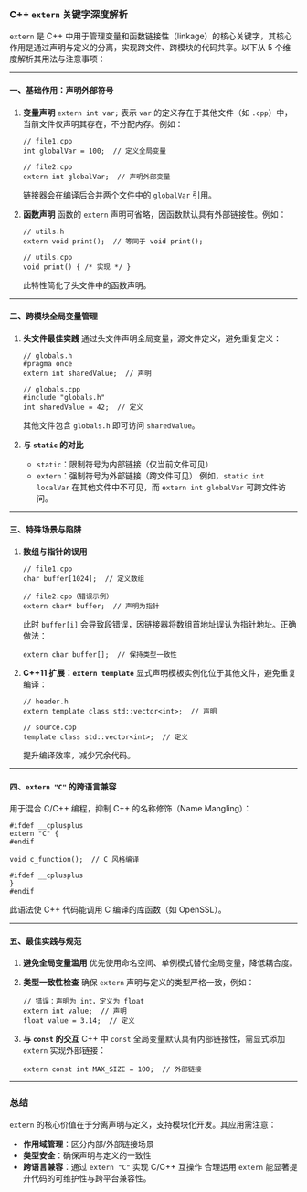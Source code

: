### C++ `extern` 关键字深度解析

`extern` 是 C++ 中用于管理变量和函数链接性（linkage）的核心关键字，其核心作用是通过声明与定义的分离，实现跨文件、跨模块的代码共享。以下从 5 个维度解析其用法与注意事项：

------

#### 一、基础作用：声明外部符号

1. **变量声明**
    `extern int var;` 表示 `var` 的定义存在于其他文件（如 `.cpp`）中，当前文件仅声明其存在，不分配内存。例如：

   ```
   // file1.cpp
   int globalVar = 100;  // 定义全局变量
   
   // file2.cpp
   extern int globalVar;  // 声明外部变量
   ```

   链接器会在编译后合并两个文件中的 `globalVar` 引用。

2. **函数声明**
    函数的 `extern` 声明可省略，因函数默认具有外部链接性。例如：

   ```
   // utils.h
   extern void print();  // 等同于 void print();
   
   // utils.cpp
   void print() { /* 实现 */ }
   ```

   此特性简化了头文件中的函数声明。

------

#### 二、跨模块全局变量管理

1. **头文件最佳实践**
    通过头文件声明全局变量，源文件定义，避免重复定义：

   ```
   // globals.h
   #pragma once
   extern int sharedValue;  // 声明
   
   // globals.cpp
   #include "globals.h"
   int sharedValue = 42;  // 定义
   ```

   其他文件包含 `globals.h` 即可访问 `sharedValue`。

2. **与 `static` 的对比**

   - `static`：限制符号为内部链接（仅当前文件可见）
   - `extern`：强制符号为外部链接（跨文件可见）
      例如，`static int localVar` 在其他文件中不可见，而 `extern int globalVar` 可跨文件访问。

------

#### 三、特殊场景与陷阱

1. **数组与指针的误用**

   ```
   // file1.cpp
   char buffer[1024];  // 定义数组
   
   // file2.cpp（错误示例）
   extern char* buffer;  // 声明为指针
   ```

   此时 `buffer[i]` 会导致段错误，因链接器将数组首地址误认为指针地址。正确做法：

   ```
   extern char buffer[];  // 保持类型一致性
   ```

2. **C++11 扩展：`extern template`**
    显式声明模板实例化位于其他文件，避免重复编译：

   ```
   // header.h
   extern template class std::vector<int>;  // 声明
   
   // source.cpp
   template class std::vector<int>;  // 定义
   ```

   提升编译效率，减少冗余代码。

------

#### 四、`extern "C"` 的跨语言兼容

用于混合 C/C++ 编程，抑制 C++ 的名称修饰（Name Mangling）：

```
#ifdef __cplusplus
extern "C" {
#endif

void c_function();  // C 风格编译

#ifdef __cplusplus
}
#endif
```

此语法使 C++ 代码能调用 C 编译的库函数（如 OpenSSL）。

------

#### 五、最佳实践与规范

1. **避免全局变量滥用**
    优先使用命名空间、单例模式替代全局变量，降低耦合度。

2. **类型一致性检查**
    确保 `extern` 声明与定义的类型严格一致，例如：

   ```
   // 错误：声明为 int，定义为 float
   extern int value;  // 声明
   float value = 3.14;  // 定义
   ```

3. **与 `const` 的交互**
    C++ 中 `const` 全局变量默认具有内部链接性，需显式添加 `extern` 实现外部链接：

   ```
   extern const int MAX_SIZE = 100;  // 外部链接
   ```

------

### 总结

`extern` 的核心价值在于分离声明与定义，支持模块化开发。其应用需注意：

- **作用域管理**：区分内部/外部链接场景
- **类型安全**：确保声明与定义的一致性
- **跨语言兼容**：通过 `extern "C"` 实现 C/C++ 互操作
   合理运用 `extern` 能显著提升代码的可维护性与跨平台兼容性。